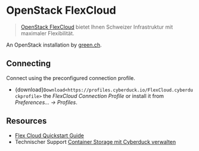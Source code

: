 OpenStack FlexCloud
====

> [OpenStack FlexCloud](https://www.green.ch/de-ch/greencloud/openstackflexcloud/flexcloudservices.aspx) bietet Ihnen Schweizer Infrastruktur mit maximaler Flexibilität.

An OpenStack installation by [green.ch](https://green.ch/).

## Connecting

Connect using the preconfigured connection profile.
- {download}`Download<https://profiles.cyberduck.io/FlexCloud.cyberduckprofile>` the *FlexCloud Connection Profile* or install it from *Preferences… → Profiles*.

## Resources

- [Flex Cloud Quickstart Guide](https://www.green.ch/de-ch/Support/TechnischerSupport/Helpdesk/TabId/1544/ArtMID/6180/ArticleID/315/Flex-Cloud-Quickstart-Guide.aspx)
- Technischer Support [Container Storage mit Cyberduck verwalten](http://www.green.ch/de-ch/Support/TechnischerSupport/Helpdesk/TabId/1544/ArtMID/6180/ArticleID/349/Container-Storage-mit-Cyberduck-verwalten.aspx?language=de-CH#1)